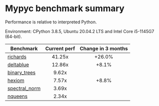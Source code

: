 # Mypyc benchmark summary

Performance is relative to interpreted Python.

Environment: CPython 3.8.5, Ubuntu 20.04.2 LTS and Intel Core i5-1145G7 (64-bit).

| Benchmark | Current perf | Change in 3 months |
| --- | :---: | :---: |
| [richards](benchmarks/richards.md) | 41.25x | +26.0% |
| [deltablue](benchmarks/deltablue.md) | 12.86x | +8.1% |
| [binary_trees](benchmarks/binary_trees.md) | 9.62x |  |
| [hexiom](benchmarks/hexiom.md) | 7.57x | +8.8% |
| [spectral_norm](benchmarks/spectral_norm.md) | 3.69x |  |
| [nqueens](benchmarks/nqueens.md) | 2.34x |  |
